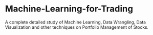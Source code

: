 # Machine-Learning-for-Trading
A complete detailed study of Machine Learning, Data Wrangling, Data Visualization and other techniques on Portfolio Management of Stocks.
